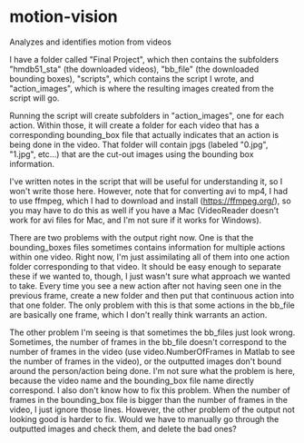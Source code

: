 # motion-vision
Analyzes and identifies motion from videos

I have a folder called "Final Project", which then contains the subfolders "hmdb51_sta" (the downloaded videos), "bb_file" (the downloaded bounding boxes), "scripts", which contains the script I wrote, and "action_images", which is where the resulting images created from the script will go.

Running the script will create subfolders in "action_images", one for each action. Within those, it will create a folder for each video that has a corresponding bounding_box file that actually indicates that an action is being done in the video. That folder will contain jpgs (labeled "0.jpg", "1.jpg", etc...) that are the cut-out images using the bounding box information.

I've written notes in the script that will be useful for understanding it, so I won't write those here. However, note that for converting avi to mp4, I had to use ffmpeg, which I had to download and install (https://ffmpeg.org/), so you may have to do this as well if you have a Mac (VideoReader doesn't work for avi files for Mac, and I'm not sure if it works for Windows).

There are two problems with the output right now. One is that the bounding_boxes files sometimes contains information for multiple actions within one video. Right now, I'm just assimilating all of them into one action folder corresponding to that video. It should be easy enough to separate these if we wanted to, though, I just wasn't sure what approach we wanted to take. Every time you see a new action after not having seen one in the previous frame, create a new folder and then put that continuous action into that one folder. The only problem with this is that some actions in the bb_file are basically one frame, which I don't really think warrants an action.

The other problem I'm seeing is that sometimes the bb_files just look wrong. Sometimes, the number of frames in the bb_file doesn't correspond to the number of frames in the video (use video.NumberOfFrames in Matlab to see the number of frames in the video), or the outputted images don't bound around the person/action being done. I'm not sure what the problem is here, because the video name and the bounding_box file name directly correspond. I also don't know how to fix this problem. When the number of frames in the bounding_box file is bigger than the number of frames in the video, I just ignore those lines. However, the other problem of the output not looking good is harder to fix. Would we have to manually go through the outputted images and check them, and delete the bad ones?
